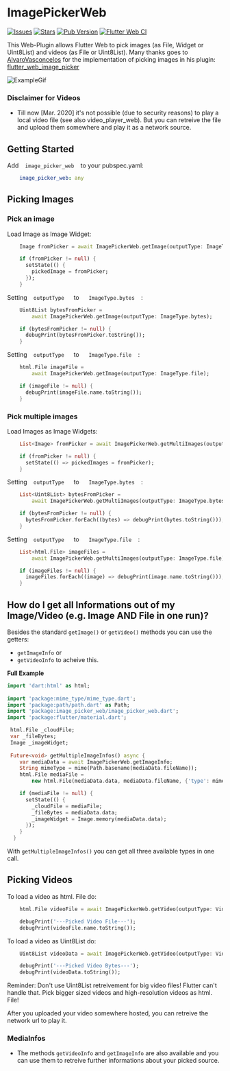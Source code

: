 # ImagePickerWeb

[![Issues](https://img.shields.io/github/issues/Ahmadre/image_picker_web)](https://github.com/Ahmadre/image_picker_web/issues)
[![Stars](https://img.shields.io/github/stars/Ahmadre/image_picker_web)](https://github.com/Ahmadre/image_picker_web/stargazers)
[![Pub Version](https://img.shields.io/pub/v/image_picker_web?color=blue&logo=dart)](https://pub.dev/packages/image_picker_web)
[![Flutter Web CI](https://github.com/Ahmadre/image_picker_web/actions/workflows/dart.yml/badge.svg)](https://github.com/Ahmadre/image_picker_web/actions/workflows/dart.yml)

This Web-Plugin allows Flutter Web to pick images (as File, Widget or Uint8List) and videos (as File or Uint8List). Many thanks goes to [AlvaroVasconcelos](https://github.com/AlvaroVasconcelos) for the implementation of picking images in his plugin: [flutter_web_image_picker](https://github.com/AlvaroVasconcelos/flutter_web_image_picker) 

![ExampleGif](https://github.com/TesteurManiak/image_picker_web/blob/master/assets/exampleupload.gif)

### Disclaimer for Videos

* Till now [Mar. 2020] it's not possible (due to security reasons) to play a local video file (see also video_player_web). But you can retreive the file and upload them somewhere and play it as a network source.

## Getting Started

Add ` `  ` image_picker_web `  ` ` to your pubspec.yaml:

```yaml
    image_picker_web: any
```

## Picking Images

### Pick an image

Load Image as Image Widget:

```dart
    Image fromPicker = await ImagePickerWeb.getImage(outputType: ImageType.widget);

    if (fromPicker != null) {
      setState(() {
        pickedImage = fromPicker;
      });
    }
```

Setting ` `  ` outputType `  `  ` to `  `  ` ImageType.bytes `  ` ` :

```dart
    Uint8List bytesFromPicker =
        await ImagePickerWeb.getImage(outputType: ImageType.bytes);

    if (bytesFromPicker != null) {
      debugPrint(bytesFromPicker.toString());
    }
```

Setting ` `  ` outputType `  `  ` to `  `  ` ImageType.file `  ` ` :

```dart
    html.File imageFile =
        await ImagePickerWeb.getImage(outputType: ImageType.file);

    if (imageFile != null) {
      debugPrint(imageFile.name.toString());
    }
```

### Pick multiple images

Load Images as Image Widgets:

```dart
    List<Image> fromPicker = await ImagePickerWeb.getMultiImages(outputType: ImageType.widget);

    if (fromPicker != null) {
      setState(() => pickedImages = fromPicker);
    }
```

Setting ` `  ` outputType `  `  ` to `  `  ` ImageType.bytes `  ` ` :

```dart
    List<Uint8List> bytesFromPicker =
        await ImagePickerWeb.getMultiImages(outputType: ImageType.bytes);

    if (bytesFromPicker != null) {
      bytesFromPicker.forEach((bytes) => debugPrint(bytes.toString()));
    }
```

Setting ` `  ` outputType `  `  ` to `  `  ` ImageType.file `  ` ` :

```dart
    List<html.File> imageFiles =
        await ImagePickerWeb.getMultiImages(outputType: ImageType.file);

    if (imageFiles != null) {
      imageFiles.forEach((image) => debugPrint(image.name.toString()));
    }
```

## How do I get all Informations out of my Image/Video (e.g. Image AND File in one run)?

Besides the standard `getImage()` or `getVideo()` methods you can use the getters:
  + `getImageInfo` or
  + `getVideoInfo` to acheive this.

**Full Example**

```dart
import 'dart:html' as html;
 
import 'package:mime_type/mime_type.dart';
import 'package:path/path.dart' as Path;
import 'package:image_picker_web/image_picker_web.dart';
import 'package:flutter/material.dart';

 html.File _cloudFile;
 var _fileBytes;
 Image _imageWidget;
 
 Future<void> getMultipleImageInfos() async {
    var mediaData = await ImagePickerWeb.getImageInfo;
    String mimeType = mime(Path.basename(mediaData.fileName));
    html.File mediaFile =
        new html.File(mediaData.data, mediaData.fileName, {'type': mimeType});

    if (mediaFile != null) {
      setState(() {
        _cloudFile = mediaFile;
        _fileBytes = mediaData.data;
        _imageWidget = Image.memory(mediaData.data);
      });
    }
  }
```

With `getMultipleImageInfos()` you can get all three available types in one call.

## Picking Videos

To load a video as html. File do:

```dart
    html.File videoFile = await ImagePickerWeb.getVideo(outputType: VideoType.file);

    debugPrint('---Picked Video File---');
    debugPrint(videoFile.name.toString());
```

To load a video as Uint8List do:

```dart
    Uint8List videoData = await ImagePickerWeb.getVideo(outputType: VideoType.bytes);

    debugPrint('---Picked Video Bytes---');
    debugPrint(videoData.toString());
```

Reminder: Don't use Uint8List retreivement for big video files! Flutter can't handle that. Pick bigger sized videos and high-resolution videos as html. File!

After you uploaded your video somewhere hosted, you can retreive the network url to play it. 

### MediaInfos

* The methods ```getVideoInfo``` and ```getImageInfo``` are also available and you can use them to retreive further informations about your picked source.
